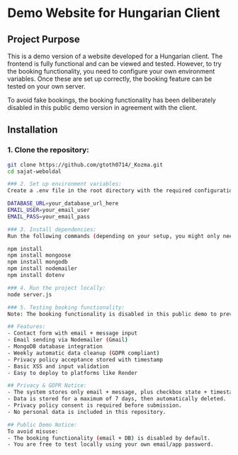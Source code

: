 # Demo Website for Hungarian Client

## Project Purpose

This is a demo version of a website developed for a Hungarian client. The frontend is fully functional and can be viewed and tested. However, to try the booking functionality, you need to configure your own environment variables. Once these are set up correctly, the booking feature can be tested on your own server.

To avoid fake bookings, the booking functionality has been deliberately disabled in this public demo version in agreement with the client.

## Installation

### 1. Clone the repository:

```bash
git clone https://github.com/gtoth0714/_Kozma.git
cd sajat-weboldal

### 2. Set up environment variables:
Create a .env file in the root directory with the required configuration keys. Example:

DATABASE_URL=your_database_url_here
EMAIL_USER=your_email_user
EMAIL_PASS=your_email_pass

### 3. Install dependencies:
Run the following commands (depending on your setup, you might only need npm install):

npm install
npm install mongoose
npm install mongodb
npm install nodemailer
npm install dotenv

### 4. Run the project locally:
node server.js

### 5. Testing booking functionality:
Note: The booking functionality is disabled in this public demo to prevent fake bookings. To test it fully, ensure your environment variables are configured and you run your own backend.

## Features:
- Contact form with email + message input
- Email sending via Nodemailer (Gmail)
- MongoDB database integration
- Weekly automatic data cleanup (GDPR compliant)
- Privacy policy acceptance stored with timestamp
- Basic XSS and input validation
- Easy to deploy to platforms like Render

## Privacy & GDPR Notice:
- The system stores only email + message, plus checkbox state + timestamp.
- Data is stored for a maximum of 7 days, then automatically deleted.
- Privacy policy consent is required before submission.
- No personal data is included in this repository.

## Public Demo Notice:
To avoid misuse:
- The booking functionality (email + DB) is disabled by default.
- You are free to test locally using your own email/app password.